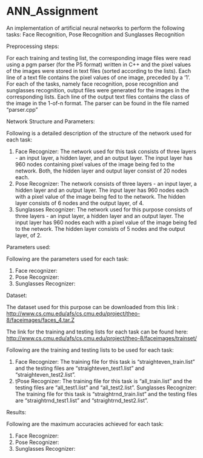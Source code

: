 # ANN_Assignment
An implementation of artificial neural networks to perform the following tasks: Face Recognition, Pose Recognition and Sunglasses Recognition

Preprocessing steps:

For each training and testing list, the corresponding image files were read using a pgm parser (for the P5 format) written in C++ and the pixel values of the images were stored in text files (sorted according to the lists). Each line of a text file contains the pixel values of one image, preceded by a ‘1’. For each of the tasks, namely face recognition, pose recognition and sunglasses recognition, output files were generated for the images in the corresponding lists. Each line of the output text files contains the class of the image in the 1-of-n format. The parser can be found in the file named “parser.cpp”

Network Structure and Parameters:

Following is a detailed description of the structure of the network used for each task:

1. Face Recognizer: The network used for this task consists of three layers - an input layer, a hidden layer, and an output layer. The input layer has 960 nodes containing pixel values of the image being fed to the network. Both, the hidden layer and output layer consist of 20 nodes each. 
2. Pose Recognizer: The network consists of three layers - an input layer, a hidden layer and an output layer. The input layer has 960 nodes each with a pixel value of the image being fed to the network. The hidden layer consists of 6 nodes and the output layer, of 4. 
3. Sunglasses Recognizer:  The network used for this purpose consists of three layers - an input layer, a hidden layer and an output layer. The input layer has 960 nodes each with a pixel value of the image being fed to the network. The hidden layer consists of 5 nodes and the output layer, of 2. 


Parameters used:

Following are the parameters used for each task:

1. Face recognizer: 
2. Pose Recognizer:
3. Sunglasses Recognizer:

Dataset:

The dataset used for this purpose can be downloaded from this link : http://www.cs.cmu.edu/afs/cs.cmu.edu/project/theo-8/faceimages/faces_4.tar.Z

The link for the training and testing lists for each task can be found here: http://www.cs.cmu.edu/afs/cs.cmu.edu/project/theo-8/faceimages/trainset/

Following are the training and testing lists to be used for each task:

1. Face Recognizer: The training file for this task is “straighteven_train.list” and the testing files are “straighteven_test1.list” and “straighteven_test2.list”.
2. ṭPose Recognizer: The training file for this task is “all_train.list” and the testing files are “all_test1.list” and “all_test2.list”.
Sunglasses Recognizer: The training file for this task is “straightrnd_train.list” and the testing files are “straightrnd_test1.list” and “straightrnd_test2.list”.


Results:

Following are the maximum accuracies achieved for each task:

1. Face Recognizer: 
2. Pose Recognizer: 
3. Sunglasses Recognizer: 


